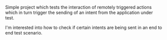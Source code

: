 Simple project which tests the interaction of remotely triggered actions which in turn trigger the sending of an intent from the application under test.

I'm interested into how to check if certain intents are being sent in an end to end test scenario.
